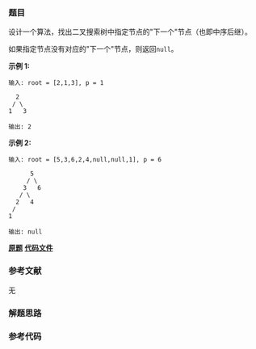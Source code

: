 ### 题目
设计一个算法，找出二叉搜索树中指定节点的"下一个"节点（也即中序后继）。

如果指定节点没有对应的"下一个"节点，则返回`null`。

**示例 1:**

    
    
    输入: root = [2,1,3], p = 1
    
      2
     / \
    1   3
    
    输出: 2

**示例 2:**

    
    
    输入: root = [5,3,6,2,4,null,null,1], p = 6
    
          5
         / \
        3   6
       / \
      2   4
     /   
    1
    
    输出: null

 **[原题](https://leetcode-cn.com/problems/successor-lcci/)**    **[代码文件]()**


### 参考文献
无

### 解题思路




### 参考代码

```go


```




